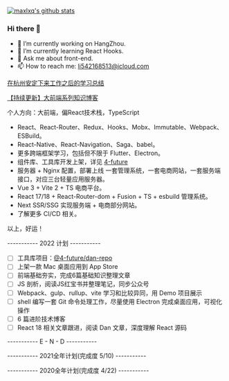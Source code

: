 [![maxlxq's github stats](https://github-readme-stats.vercel.app/api?username=maxlxq&count_private=true&show_icons=true&theme=radical)](https://github.com/maxlxq)


### Hi there 👋

- 🔭 I’m currently working on HangZhou.
- 🌱 I’m currently learning React Hooks.
- 💬 Ask me about front-end.
- 📫 How to reach me: li542168513@icloud.com


[在杭州安定下来工作之后的学习总结](https://github.com/maxlxq/interview)

[【持续更新】大前端系列知识博客](https://blog.ahulib.com)

个人方向：大前端，偏React技术栈，TypeScript
- React、React-Router、Redux、Hooks、Mobx、Immutable、Webpack、ESBuild。
- React-Native、React-Navigation、Saga、babel。
- 更多跨端框架学习，包括但不限于 Flutter、Electron。
- 组件库、工具库开发上架，详见 [4-future](https://github.com/4-future)
- 服务器 + Nginx 配置，部署上线 一套管理系统，一套电商网站，一套服务端接口，对应三台轻量应用服务器。
- Vue 3 + Vite 2 + TS 电商平台。
- React 17/18 + React-Router-dom + Fusion + TS + esbuild 管理系统。
- Next SSR/SSG 实现服务端 + 电商部分网站。
- 了解更多 CI/CD 相关。

以上，好运！

----------- 2022 计划 -----------

- [ ] 工具库项目：[@4-future/dan-repo](https://github.com/4-future/dan-repo)
- [ ] 上架一款 Mac 桌面应用到 App Store
- [ ] 前端基础夯实，完成6篇基础知识整理文章
- [ ] JS 剖析，阅读JS红宝书并整理笔记，同步公众号
- [ ] Webpack、gulp、rullup、vite 学习和比较异同，用 Demo 项目展示
- [ ] shell 编写一套 Git 命令处理工作，尽量使用 Electron 完成桌面应用，可视化操作
- [ ] 6 篇进阶技术博客
- [ ] React 18 相关文章跟进，阅读 Dan 文章，深度理解 React 源码

-----------  E - N - D  -----------


----------- 2021全年计划(完成度 5/10) -----------
<!--
- [x] RN组件库项目：[dan-react-native](https://github.com/maxlxq/dan-react-native)
- [ ] 上架一款个人应用到App Store
- [x] 前端进阶，整理前端图谱
- [x] JS剖析，阅读JS红宝书并整理笔记
- [ ] NodeJS介入开发，编写个人cli
- [ ] mongo使用，结合next.js，编写一套api
- [ ] Redis 学习，并产出文档，应用到生产环境
- [ ] Git纯命令行处理工作
- [ ] 12篇技术博客
  - [ ] 1. Fiber 解读
- [ ] React-Navigation 官网部分翻译

-----------  E - N - D  -----------
-->


----------- 2020全年计划(完成度 4/22) -----------
<!--
- [x] 开源一个RN项目：[react-native-demo](https://github.com/maxlxq/demo2)
- [ ] 用Flutter改写
- [ ] 上架到App Store
- [ ] 前端进阶，整理前端图谱
- [ ] JS剖析
- [ ] NodeJS介入开发
- [ ] mongo使用，并产出使用文档
- [ ] Redis 学习，并产出文档
- [x] Git纯命令行处理工作
- [ ] 12篇技术博客
  - [x] 1. Hook
  - [x] 2. Git
  - [ ] 3. Webpack
  - [ ] 4. Babel
  - [ ] 5. Mongo
  - [ ] 6. Redis
  - [ ] 7. React
  - [ ] 8. Vue
  - [ ] 9. React-Native
  - [ ] 10. Taro
  - [ ] 11. Flutter
  - [ ] 12. TypeScript
- [ ] React-Navigation 官网部分翻译

-----------  E - N - D  -----------
-->

<!--
**maxlxq/maxlxq** is a ✨ _special_ ✨ repository because its `README.md` (this file) appears on your GitHub profile.

Here are some ideas to get you started:

- 🔭 I’m currently working on ...
- 🌱 I’m currently learning ...
- 👯 I’m looking to collaborate on ...
- 🤔 I’m looking for help with ...
- 💬 Ask me about ...
- 📫 How to reach me: ...
- 😄 Pronouns: ...
- ⚡ Fun fact: ...
-->
